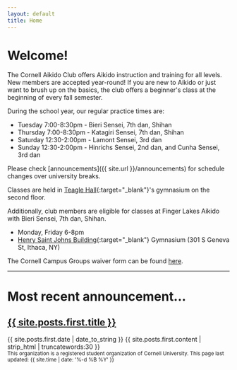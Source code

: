 ```yaml
---
layout: default
title: Home
---
```


<!--
# Welcome
Due to the coronavirus, we're currently not having any in-person training. This may change later in the semester.

We are having some zoom classes to introduce people to training - doing things that are possible solo, in the spaces that people have at home. Feel free to email us about connecting for these sessions.
-->

# Welcome!
The Cornell Aikido Club offers Aikido instruction and training for all levels.
New members are accepted year-round! If you are new to Aikido or just want to
brush up on the basics, the club offers a beginner's class at the beginning of
every fall semester.


During the school year, our regular practice times are:

- Tuesday 7:00-8:30pm - Bieri Sensei, 7th dan, Shihan
- Thursday 7:00-8:30pm - Katagiri Sensei, 7th dan, Shihan
- Saturday 12:30-2:00pm - Lamont Sensei, 3rd dan
- Sunday 12:30-2:00pm - Hinrichs Sensei, 2nd dan, and Cunha Sensei, 3rd dan


<!--
We continue to train throughout the summer:

- Tuesday, Thursday 4:45-6:15pm - Teagle Hall
- Sunday 12:30-2:00pm - Weapons (outdoors, grassy area SW Weill Hall)


Our training schedule is:

- Tuesday 7:00-8:30pm
- Thursday 7:00-8:30pm
- Saturday 12:30-2:00pm - ukemi and weapons
- Sunday 12:30-2:00pm


<!--
| Tuesday 	| Thursday 	| Saturday 	| Sunday 	|
|:---:	|:---:	|:---:	|:---:	|
| 7-8:30pm 	| 7-8:30pm 	| 12:30-2pm 	| 12:30-2pm 	|
| Bieri Sensei<br>7th dan, Shihan 	| Katagiri Sensei<br>7th dan, Shihan 	| Lamont Sensei<br>3rd dan<br>(ukemi and weapons) 	| Hinrichs Sensei<br>2nd dan,<br>Cunha Sensei<br>3rd dan 	|
-->

Please check [announcements]({{ site.url }}/announcements) for schedule changes over university breaks.

Classes are held in [Teagle Hall](https://www.cornell.edu/about/maps/?loc=Teagle%20Hall){:target="_blank"}'s
gymnasium on the second floor.

<!--
Please arrive 5 minutes early to help set up the
room and warm up. If you arrive even earlier and see the gymnastics team is
still using the gymnasium, please wait outside for them to finish.


Additionally, club members are eligible for classes at [Finger Lakes
Aikido](http://www.fingerlakesaikido.com/){:target="_blank”}, free of charge.
-->

Additionally, club members are eligible for classes at Finger Lakes
Aikido with Bieri Sensei, 7th dan, Shihan.

- Monday, Friday 6-8pm
- [Henry Saint Johns Building](https://maps.app.goo.gl/Dj3vLVkNUGsm6b5z7){:target="_blank"} Gymnasium (301 S Geneva St, Ithaca, NY)


The Cornell Campus Groups waiver form can be found
[here](https://cornell.campusgroups.com/campusactivities/survey?survey_uid=23d34bec-1e8b-11ef-aaa7-0a80ef5ee5f9).

---

# Most recent announcement…
  <h2 class="post-title">
    <a href="{{ site.posts.first.url }}">{{ site.posts.first.title }}</a>
  </h2>
  <span class="post-date">{{ site.posts.first.date | date_to_string }}</span>
  {{ site.posts.first.content | strip_html | truncatewords:30 }}


<br/>
<small>
This organization is a registered student organization of Cornell University.
</small>

<small>
This page last updated: {{ site.time | date: '%-d %B %Y' }}
</small>
